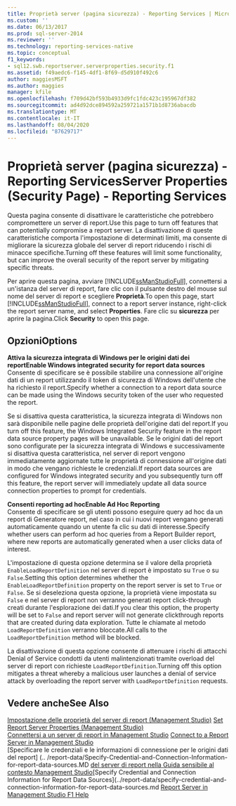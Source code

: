 ```yaml
---
title: Proprietà server (pagina sicurezza) - Reporting Services | Microsoft Docs
ms.custom: ''
ms.date: 06/13/2017
ms.prod: sql-server-2014
ms.reviewer: ''
ms.technology: reporting-services-native
ms.topic: conceptual
f1_keywords:
- sql12.swb.reportserver.serverproperties.security.f1
ms.assetid: f49aedc6-f145-4df1-8f69-d5d910f492c6
author: maggiesMSFT
ms.author: maggies
manager: kfile
ms.openlocfilehash: f709d42bf593b4933d9fc1fdc423c195967df382
ms.sourcegitcommit: ad4d92dce894592a259721a1571b1d8736abacdb
ms.translationtype: MT
ms.contentlocale: it-IT
ms.lasthandoff: 08/04/2020
ms.locfileid: "87629717"
---
```

# <a name="server-properties-security-page---reporting-services"></a><span data-ttu-id="7cd61-102">Proprietà server (pagina sicurezza) - Reporting Services</span><span class="sxs-lookup"><span data-stu-id="7cd61-102">Server Properties (Security Page) - Reporting Services</span></span>
  <span data-ttu-id="7cd61-103">Questa pagina consente di disattivare le caratteristiche che potrebbero compromettere un server di report.</span><span class="sxs-lookup"><span data-stu-id="7cd61-103">Use this page to turn off features that can potentially compromise a report server.</span></span> <span data-ttu-id="7cd61-104">La disattivazione di queste caratteristiche comporta l'impostazione di determinati limiti, ma consente di migliorare la sicurezza globale del server di report riducendo i rischi di minacce specifiche.</span><span class="sxs-lookup"><span data-stu-id="7cd61-104">Turning off these features will limit some functionality, but can improve the overall security of the report server by mitigating specific threats.</span></span>  
  
 <span data-ttu-id="7cd61-105">Per aprire questa pagina, avviare [!INCLUDE[ssManStudioFull](../../includes/ssmanstudiofull-md.md)], connettersi a un'istanza del server di report, fare clic con il pulsante destro del mouse sul nome del server di report e scegliere **Proprietà**.</span><span class="sxs-lookup"><span data-stu-id="7cd61-105">To open this page, start [!INCLUDE[ssManStudioFull](../../includes/ssmanstudiofull-md.md)], connect to a report server instance, right-click the report server name, and select **Properties**.</span></span> <span data-ttu-id="7cd61-106">Fare clic su **sicurezza** per aprire la pagina.</span><span class="sxs-lookup"><span data-stu-id="7cd61-106">Click **Security** to open this page.</span></span>  
  
## <a name="options"></a><span data-ttu-id="7cd61-107">Opzioni</span><span class="sxs-lookup"><span data-stu-id="7cd61-107">Options</span></span>  
 <span data-ttu-id="7cd61-108">**Attiva la sicurezza integrata di Windows per le origini dati dei report**</span><span class="sxs-lookup"><span data-stu-id="7cd61-108">**Enable Windows integrated security for report data sources**</span></span>  
 <span data-ttu-id="7cd61-109">Consente di specificare se è possibile stabilire una connessione all'origine dati di un report utilizzando il token di sicurezza di Windows dell'utente che ha richiesto il report.</span><span class="sxs-lookup"><span data-stu-id="7cd61-109">Specify whether a connection to a report data source can be made using the Windows security token of the user who requested the report.</span></span>  
  
 <span data-ttu-id="7cd61-110">Se si disattiva questa caratteristica, la sicurezza integrata di Windows non sarà disponibile nelle pagine delle proprietà dell'origine dati del report.</span><span class="sxs-lookup"><span data-stu-id="7cd61-110">If you turn off this feature, the Windows Integrated Security feature in the report data source property pages will be unavailable.</span></span> <span data-ttu-id="7cd61-111">Se le origini dati del report sono configurate per la sicurezza integrata di Windows e successivamente si disattiva questa caratteristica, nel server di report vengono immediatamente aggiornate tutte le proprietà di connessione all'origine dati in modo che vengano richieste le credenziali.</span><span class="sxs-lookup"><span data-stu-id="7cd61-111">If report data sources are configured for Windows integrated security and you subsequently turn off this feature, the report server will immediately update all data source connection properties to prompt for credentials.</span></span>  
  
 <span data-ttu-id="7cd61-112">**Consenti reporting ad hoc**</span><span class="sxs-lookup"><span data-stu-id="7cd61-112">**Enable Ad Hoc Reporting**</span></span>  
 <span data-ttu-id="7cd61-113">Consente di specificare se gli utenti possono eseguire query ad hoc da un report di Generatore report, nel caso in cui i nuovi report vengano generati automaticamente quando un utente fa clic su dati di interesse.</span><span class="sxs-lookup"><span data-stu-id="7cd61-113">Specify whether users can perform ad hoc queries from a Report Builder report, where new reports are automatically generated when a user clicks data of interest.</span></span>  
  
 <span data-ttu-id="7cd61-114">L'impostazione di questa opzione determina se il valore della proprietà `EnableLoadReportDefinition` nel server di report è impostato su `True` o su `False`.</span><span class="sxs-lookup"><span data-stu-id="7cd61-114">Setting this option determines whether the `EnableLoadReportDefinition` property on the report server is set to `True` or `False`.</span></span> <span data-ttu-id="7cd61-115">Se si deseleziona questa opzione, la proprietà viene impostata su `False` e nel server di report non verranno generati report click-through creati durante l'esplorazione dei dati.</span><span class="sxs-lookup"><span data-stu-id="7cd61-115">If you clear this option, the property will be set to `False` and report server will not generate clickthrough reports that are created during data exploration.</span></span> <span data-ttu-id="7cd61-116">Tutte le chiamate al metodo `LoadReportDefinition` verranno bloccate.</span><span class="sxs-lookup"><span data-stu-id="7cd61-116">All calls to the `LoadReportDefinition` method will be blocked.</span></span>  
  
 <span data-ttu-id="7cd61-117">La disattivazione di questa opzione consente di attenuare i rischi di attacchi Denial of Service condotti da utenti malintenzionati tramite overload del server di report con richieste `LoadReportDefinition`.</span><span class="sxs-lookup"><span data-stu-id="7cd61-117">Turning off this option mitigates a threat whereby a malicious user launches a denial of service attack by overloading the report server with `LoadReportDefinition` requests.</span></span>  
  
## <a name="see-also"></a><span data-ttu-id="7cd61-118">Vedere anche</span><span class="sxs-lookup"><span data-stu-id="7cd61-118">See Also</span></span>  
 <span data-ttu-id="7cd61-119">[Impostazione delle proprietà del server di report &#40;Management Studio&#41;](set-report-server-properties-management-studio.md) </span><span class="sxs-lookup"><span data-stu-id="7cd61-119">[Set Report Server Properties &#40;Management Studio&#41;](set-report-server-properties-management-studio.md) </span></span>  
 <span data-ttu-id="7cd61-120">[Connettersi a un server di report in Management Studio](connect-to-a-report-server-in-management-studio.md) </span><span class="sxs-lookup"><span data-stu-id="7cd61-120">[Connect to a Report Server in Management Studio](connect-to-a-report-server-in-management-studio.md) </span></span>  
 <span data-ttu-id="7cd61-121">[Specificare le credenziali e le informazioni di connessione per le origini dati del report] (.. /report-data/Specify-Credential-and-Connection-Information-for-report-data-sources.MD [del server di report nella Guida sensibile al contesto Management Studio](report-server-in-management-studio-f1-help.md)</span><span class="sxs-lookup"><span data-stu-id="7cd61-121">[Specify Credential and Connection Information for Report Data Sources](../report-data/specify-credential-and-connection-information-for-report-data-sources.md [Report Server in Management Studio F1 Help](report-server-in-management-studio-f1-help.md)</span></span>  
  
  
